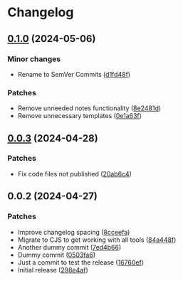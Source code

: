 # Changelog

## [0.1.0](https://github.com/semver-commits/conventional-changelog-preset/compare/0.0.3...0.1.0) (2024-05-06)

### Minor changes

* Rename to SemVer Commits ([d1fd48f](https://github.com/semver-commits/conventional-changelog-preset/commit/d1fd48fff22961276b39a1158d50faf5c22fe1d9))

### Patches

* Remove unneeded notes functionality ([8e2481d](https://github.com/semver-commits/conventional-changelog-preset/commit/8e2481d4dbb807ab8a29ee1014c9fe50c714bf1b))
* Remove unnecessary templates ([0e1a63f](https://github.com/semver-commits/conventional-changelog-preset/commit/0e1a63f23e602e394ebfd56ab1f363603fb57070))

## [0.0.3](https://github.com/semver-commits/conventional-changelog-preset/compare/0.0.2...0.0.3) (2024-04-28)

### Patches

- Fix code files not published
  ([20ab6c4](https://github.com/semver-commits/conventional-changelog-preset/commit/20ab6c4043faa2a51a89c72080ec5b4bc6868294))

## 0.0.2 (2024-04-27)

### Patches

- Improve changelog spacing
  ([8cceefa](https://github.com/semver-commits/conventional-changelog-preset/commit/8cceefa5864688edeaab9a8ffecb7ba73cf0e7f6))
- Migrate to CJS to get working with all tools
  ([84a448f](https://github.com/semver-commits/conventional-changelog-preset/commit/84a448f16c42e25cd617ea43bf3ad06ee72415c9))
- Another dummy commit
  ([7ed4b66](https://github.com/semver-commits/conventional-changelog-preset/commit/7ed4b6691576d244cd2988c0fbc2f73441cb1869))
- Dummy commit
  ([0503fa6](https://github.com/semver-commits/conventional-changelog-preset/commit/0503fa66712e68d9c2347fa364c73aac1e64d1d3))
- Just a commit to test the release
  ([16760ef](https://github.com/semver-commits/conventional-changelog-preset/commit/16760ef52b8ee15a44330e80772102f343aeb02a))
- Initial release
  ([298e4af](https://github.com/semver-commits/conventional-changelog-preset/commit/298e4afce191131cf2087ddb22d92198fe50e14a))
